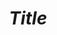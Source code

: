 ---
title: "$Title$"
categories:
 - $Categories$
last_modified_at: $Time$
toc: true
toc_sticky: true
---